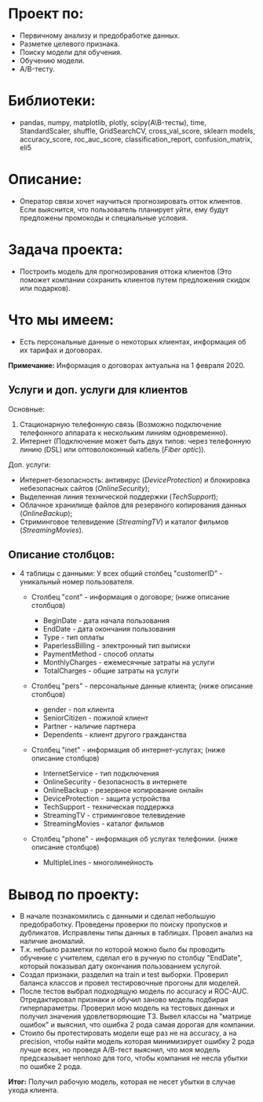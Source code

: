 # Проект по:

- Первичному анализу и предобработке данных.
- Разметке целевого признака.
- Поиску модели для обучения.
- Обучению модели.
- A/B-тесту.

# Библиотеки:

- pandas, numpy, matplotlib, plotly, scipy(A\B-тесты), time, StandardScaler, shuffle, GridSearchCV, cross_val_score, sklearn models, accuracy_score, roc_auc_score, classification_report, confusion_matrix, eli5 

# Описание:

- Оператор связи хочет научиться прогнозировать отток клиентов. Если выяснится, что пользователь планирует уйти, ему будут предложены промокоды и специальные условия. 

# Задача проекта:

- Построить модель для прогнозирования оттока клиентов (Это поможет компании сохранить клиентов путем предложения скидок или подарков).

# Что мы имеем:

- Есть персональные данные о некоторых клиентах, информация об их тарифах и договорах.

**Примечание:** Информация о договорах актуальна на 1 февраля 2020.

## Услуги и доп. услуги для клиентов

Основные: 

1. Стационарную телефонную связь (Возможно подключение телефонного аппарата к нескольким линиям одновременно).
2. Интернет (Подключение может быть двух типов: через телефонную линию (DSL) или оптоволоконный кабель (*Fiber optic*)).

Доп. услуги:

- Интернет-безопасность: антивирус (*DeviceProtection*) и блокировка небезопасных сайтов (*OnlineSecurity*);
- Выделенная линия технической поддержки (*TechSupport*);
- Облачное хранилище файлов для резервного копирования данных (*OnlineBackup*);
- Стриминговое телевидение (*StreamingTV*) и каталог фильмов (*StreamingMovies*).

## Описание столбцов:
- 4 таблицы с данными: У всех общий столбец "customerID" - уникальный номер пользователя.  


    * Столбец "cont" - информация о договоре; (ниже описание столбцов)
        - BeginDate - дата начала пользования
        - EndDate - дата окончания пользования
        - Type - тип оплаты
        - PaperlessBilling - электронный тип выписки
        - PaymentMethod - способ оплаты  
        - MonthlyCharges - ежемесячные затраты на услуги
        - TotalCharges - общие затраты на услуги
        
    * Столбец "pers" - персональные данные клиента; (ниже описание столбцов)  
        - gender - пол клиента
        - SeniorCitizen - пожилой клиент
        - Partner - наличие партнера
        - Dependents - клиент другого гражданства
    
    * Столбец "inet" - информация об интернет-услугах; (ниже описание столбцов)  
        - InternetService - тип подключения
        - OnlineSecurity - безопасность в интернете
        - OnlineBackup - резервное копирование онлайн
        - DeviceProtection - защита устройства
        - TechSupport - техническая поддержка
        - StreamingTV - cтриминговое телевидение
        - StreamingMovies - каталог фильмов
    
    * Столбец "phone" - информация об услугах телефонии. (ниже описание столбцов)  
        - MultipleLines - многолинейность 

# Вывод по проекту:

- В начале познакомились с данными и сделал небольшую предобработку. Проведены проверки по поиску пропусков и дубликатов. Исправлены типы данных в таблицах. Провел анализ на наличие аномалий.
- Т.к. небыло разметки по которой можно было бы проводить обучение с учителем, сделал его в ручную по столбцу "EndDate", который показывал дату окончания пользованием услугой.
- Создал признаки, разделил на train и test выборки. Проверил баланса классов и провел тестировочные прогоны для моделей. 
- После тестов выбрал подходящую модель по accuracy и ROC-AUC. Отредактировал признаки и обучил заново модель подбирая гиперпараметры. Проверил мою модель на тестовых данных и получил значения удовлетворяющие ТЗ. Вывел классы на "матрице ошибок" и выяснил, что ошибка 2 рода самая дорогая для компании.
- Стоило бы протестировать модели еще раз не на accuracy, а на precision, чтобы найти модель которая минимизирует ошибку 2 рода лучше всех, но проведя А/В-тест выяснил, что моя модель предсказывает неплохо для того, чтобы компания не несла убытки по ошибке 2 рода.

**Итог:** Получил рабочую модель, которая не несет убытки в случае ухода клиента. 